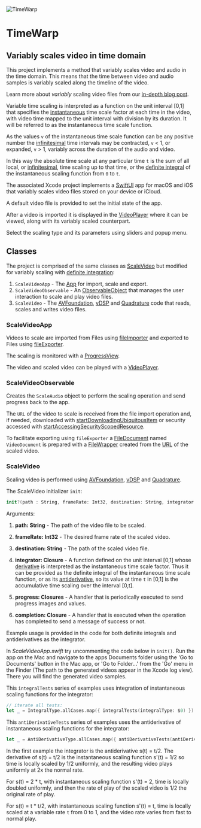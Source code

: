 ![TimeWarp](http://www.limit-point.com/assets/images/TimeWarp.jpg)
# TimeWarp
## Variably scales video in time domain

This project implements a method that variably scales video and audio in the time domain. This means that the time between video and audio samples is variably scaled along the timeline of the video.

Learn more about *variably* scaling video files from our [in-depth blog post](https://www.limit-point.com/blog/2022/time-warp).

Variable time scaling is interpreted as a function on the unit interval [0,1] that specifies the [instantaneous] time scale factor at each time in the video, with video time mapped to the unit interval with division by its duration. It will be referred to as the instantaneous time scale function.

As the values `v` of the instantaneous time scale function can be any positive number the [infinitesimal] time intervals may be contracted, `v` < 1, or expanded, `v` > 1, variably across the duration of the audio and video.

In this way the absolute time scale at any particular time `t` is the sum of all local, or [infinitesimal], time scaling up to that time, or the [definite integral] of the instantaneous scaling function from `0` to `t`.

The associated Xcode project implements a [SwiftUI] app for macOS and iOS that variably scales video files stored on your device or iCloud. 

A default video file is provided to set the initial state of the app. 

After a video is imported it is displayed in the [VideoPlayer] where it can be viewed, along with its variably scaled counterpart.

Select the scaling type and its parameters using sliders and popup menu.

## Classes

The project is comprised of the same classes as [ScaleVideo] but modified for variably scaling with [definite integration]:

1. `ScaleVideoApp` - The [App] for import, scale and export.
2. `ScaleVideoObservable` - An [ObservableObject] that manages the user interaction to scale and play video files.
3. `ScaleVideo` - The [AVFoundation], [vDSP] and [Quadrature] code that reads, scales and writes video files.

### ScaleVideoApp

Videos to scale are imported from Files using [fileImporter] and exported to Files using [fileExporter]. 

The scaling is monitored with a [ProgressView].

The video and scaled video can be played with a [VideoPlayer].

### ScaleVideoObservable

Creates the `ScaleAudio` object to perform the scaling operation and send progress back to the app.

The `URL` of the video to scale is received from the file import operation and, if needed, downloaded with [startDownloadingUbiquitousItem] or security accessed with [startAccessingSecurityScopedResource].

To facilitate exporting using `fileExporter` a [FileDocument] named `VideoDocument` is prepared with a [FileWrapper] created from the [URL] of the scaled video.

### ScaleVideo

Scaling video is performed using [AVFoundation], [vDSP] and [Quadrature].

The ScaleVideo initializer `init`:

```swift
init?(path : String, frameRate: Int32, destination: String, integrator:@escaping (Double) -> Double, progress: @escaping (CGFloat, CIImage?) -> Void, completion: @escaping (URL?, String?) -> Void)
```

Arguments:

1. **path: String** - The path of the video file to be scaled.

2. **frameRate: Int32** - The desired frame rate of the scaled video. 

3. **destination: String** - The path of the scaled video file.

4. **integrator: Closure** - A function defined on the unit interval [0,1] whose [derivative] is interpreted as the instantaneous time scale factor. Thus it can be provided as the definite integral of the instantaneous time scale function, or as its [antiderivative], so its value at time `t` in [0,1] is the accumulative time scaling over the interval [0,t].

5. **progress: Closures** - A handler that is periodically executed to send progress images and values.

6. **completion: Closure** - A handler that is executed when the operation has completed to send a message of success or not.

Example usage is provided in the code for both definite integrals and antiderivatives as the integrator.

In *ScaleVideoApp.swift* try uncommenting the code below in `init()`. Run the app on the Mac and navigate to the apps Documents folder using the 'Go to Documents' button in the Mac app, or 'Go to Folder...' from the 'Go' menu in the Finder (The path to the generated videos appear in the Xcode log view). There you will find the generated video samples. 

This `integralTests` series of examples uses integration of instantaneous scaling functions for the integrator:

```swift
// iterate all tests:
let _ = IntegralType.allCases.map({ integralTests(integralType: $0) })
```

This `antiDerivativeTests` series of examples uses the antiderivative of instantaneous scaling functions for the integrator:

```swift
let _ = AntiDerivativeType.allCases.map({ antiDerivativeTests(antiDerivativeType: $0) })
```

In the first example the integrator is the antiderivative s(t) = t/2. The derivative of s(t) = t/2 is the instantaneous scaling function s'(t) = 1/2 so time is locally scaled by 1/2 uniformly, and the resulting video plays uniformly at 2x the normal rate.

For s(t) = 2 * t, with instantaneous scaling function s'(t) = 2, time is locally doubled uniformly, and then the rate of play of the scaled video is 1/2 the original rate of play. 

For s(t) = t * t/2, with instantaneous scaling function s'(t) = t, time is locally scaled at a variable rate `t` from 0 to 1, and the video rate varies from fast to normal play.

[App]: https://developer.apple.com/documentation/swiftui/app
[ScaleVideo]: http://www.limit-point.com/blog/2022/scale-video/
[ObservableObject]: https://developer.apple.com/documentation/combine/observableobject
[AVFoundation]: https://developer.apple.com/documentation/avfoundation/
[vDSP]: https://developer.apple.com/documentation/accelerate/vdsp
[SwiftUI]: https://developer.apple.com/tutorials/swiftui
[fileImporter]: https://developer.apple.com/documentation/swiftui/form/fileimporter(ispresented:allowedcontenttypes:allowsmultipleselection:oncompletion:)
[fileExporter]: https://developer.apple.com/documentation/swiftui/form/fileexporter(ispresented:document:contenttype:defaultfilename:oncompletion:)-1srj
[FileDocument]: https://developer.apple.com/documentation/swiftui/filedocument
[FileWrapper]: https://developer.apple.com/documentation/foundation/filewrapper
[URL]: https://developer.apple.com/documentation/foundation/url
[VideoPlayer]: https://developer.apple.com/documentation/avkit/videoplayer
[ProgressView]: https://developer.apple.com/documentation/swiftui/progressview
[startDownloadingUbiquitousItem]: https://developer.apple.com/documentation/foundation/filemanager/1410377-startdownloadingubiquitousitem
[startAccessingSecurityScopedResource]: https://developer.apple.com/documentation/foundation/nsurl/1417051-startaccessingsecurityscopedreso
[Quadrature]: https://developer.apple.com/documentation/accelerate/quadrature
[instantaneous]: https://en.wikipedia.org/wiki/Derivative
[infinitesimal]: https://en.wikipedia.org/wiki/Derivative
[definite integral]: https://en.wikipedia.org/wiki/Integral
[antiderivative]: https://en.wikipedia.org/wiki/Antiderivative
[derivative]: https://en.wikipedia.org/wiki/Derivative
[definite integration]: https://developer.apple.com/documentation/accelerate/quadrature
[quadrature]: https://developer.apple.com/documentation/accelerate/quadrature

